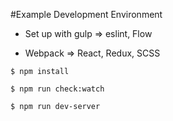 #Example Development Environment

- Set up with gulp => eslint, Flow

- Webpack => React, Redux, SCSS

```
$ npm install

$ npm run check:watch

$ npm run dev-server
```